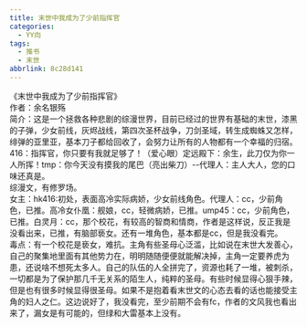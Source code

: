 ```yaml
---
title: 末世中我成为了少前指挥官
categories:
  - YY向
tags:
  - 推书
  - 末世
abbrlink: 8c28d141
---
```




《末世中我成为了少前指挥官》  
作者：余名银殇   
简介：这是一个拯救各种悲剧的综漫世界，目前已经过的世界有基础的末世，漆黑的子弹，少女前线，灰烬战线，第四次圣杯战争，刀剑圣域，转生成蜘蛛又怎样，绯弹的亚里亚，基本刀子都给回收了，会努力让所有的人物都有一个幸福的归宿。416：指挥官，你只要有我就足够了！（爱心眼）定远殿下：余生，此刀仅为你一人所挥！tmp：你今天没有摸我的尾巴（亮出柴刀）--代理人：主人大人，您的口味还真是。  
综漫文，有修罗场。  
女主：hk416:初处，表面高冷实际病娇，少女前线角色。代理人：cc，少前角色，已推。高冷女仆凰：舰娘，cc，轻微病娇，已推。ump45：cc，少前角色，已推。白灵月：cc，那个校花，有较高的智商和情商，作者是这样说，反正我是没看出来，已推，有脑部亵女。还有一堆角色，基本都是cc，但是我没看完。  
毒点：有一个校花是亵女，难抗。主角有些圣母心泛滥，比如说在末世大发善心，自己的聚集地里面有其他势力在，明明随随便便就能解决掉，主角一定要养虎为患，还说啥不想死太多人。自己的队伍的人全拼完了，资源也耗了一堆，被刺杀，一切都是为了保护那几千无关系的陌生人，纯粹的圣母。有些时候显得心狠手辣，但是也有很多时候显得很圣母。如果不是抱着看末世文的心态去看的话也能接受主角的妇人之仁。这边说好了，我没看完，至少前期不会有fc，作者的文风我也看出来了，漏女是有可能的，但绿和大雷基本上没有。
